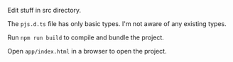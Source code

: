 Edit stuff in src directory.

The `pjs.d.ts` file has only basic types. I'm not aware of any existing types.

Run `npm run build` to compile and bundle the project.

Open `app/index.html` in a browser to open the project.
